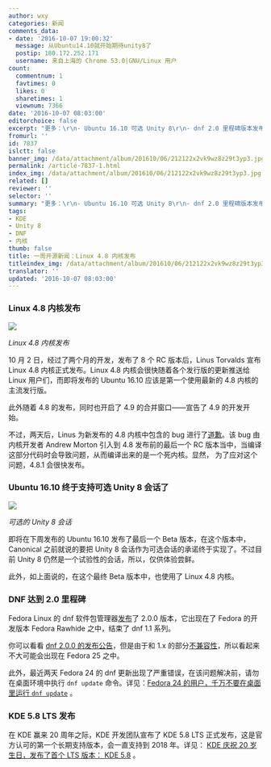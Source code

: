 ```yaml
---
author: wxy
categories: 新闻
comments_data:
- date: '2016-10-07 19:00:32'
  message: 从Ubuntu14.10就开始期待unity8了
  postip: 180.172.252.171
  username: 来自上海的 Chrome 53.0|GNU/Linux 用户
count:
  commentnum: 1
  favtimes: 0
  likes: 0
  sharetimes: 1
  viewnum: 7366
date: '2016-10-07 08:03:00'
editorchoice: false
excerpt: "更多：\r\n- Ubuntu 16.10 可选 Unity 8\r\n- dnf 2.0 里程碑版本发布\r\n- KDE 5.8 发布"
fromurl: ''
id: 7837
islctt: false
banner_img: /data/attachment/album/201610/06/212122x2vk9wz8z29t3yp3.jpg
permalink: /article-7837-1.html
index_img: /data/attachment/album/201610/06/212122x2vk9wz8z29t3yp3.jpg
related: []
reviewer: ''
selector: ''
summary: "更多：\r\n- Ubuntu 16.10 可选 Unity 8\r\n- dnf 2.0 里程碑版本发布\r\n- KDE 5.8 发布"
tags:
- KDE
- Unity 8
- DNF
- 内核
thumb: false
title: 一周开源新闻：Linux 4.8 内核发布
titleindex_img: /data/attachment/album/201610/06/212122x2vk9wz8z29t3yp3.jpg
translator: ''
updated: '2016-10-07 08:03:00'
---
```


### Linux 4.8 内核发布


![](/data/attachment/album/201610/06/212122x2vk9wz8z29t3yp3.jpg)


*Linux 4.8 内核发布*


10 月 2 日，经过了两个月的开发，发布了 8 个 RC 版本后，Linus Torvalds 宣布 Linux 4.8 内核正式发布。Linux 4.8 内核会很快随着各个发行版的更新推送给 Linux 用户们，而即将发布的 Ubuntu 16.10 应该是第一个使用最新的 4.8 内核的主流发行版。


此外随着 4.8 的发布，同时也开启了 4.9 的合并窗口——宣告了 4.9 的开发开始。


不过，两天后，Linus 为新发布的 4.8 内核中包含的 bug 进行了[道歉](http://lkml.iu.edu/hypermail/linux/kernel/1610.0/00878.html)。该 bug 由内核开发者 Andrew Morton 引入到 4.8 发布前的最后一个 RC 版本当中，当编译这部分代码时会导致问题，从而编译出来的是一个死内核。显然， 为了应对这个问题，4.8.1 会很快发布。


### Ubuntu 16.10 终于支持可选 Unity 8 会话了


![](/data/attachment/album/201610/06/221814y82too383gf895d6.jpg)


*可选的 Unity 8 会话*


即将在下周发布的 Ubuntu 16.10 发布了最后一个 Beta 版本，在这个版本中，Canonical 之前就说的要把 Unity 8 会话作为可选会话的承诺终于实现了。不过目前 Unity 8 仍然是一个试验性的会话，所以，仅供体验尝鲜。


此外，如上面说的，在这个最终 Beta 版本中，也使用了 Linux 4.8 内核。


### DNF 达到 2.0 里程碑


Fedora Linux 的 dnf 软件包管理器[发布](http://dnf.baseurl.org/2016/10/03/dnf-2-0-0-and-dnf-plugins-core-1-0-0-released/)了 2.0.0 版本，它出现在了 Fedora 的开发版本 Fedora Rawhide 之中，结束了 dnf 1.1 系列。


你可以看看 [dnf 2.0.0 的发布公告](http://dnf.readthedocs.org/en/latest/release_notes.html#release-notes)，但是由于和 1.x 的部分[不兼容性](http://dnf.readthedocs.io/en/latest/dnf-1_vs_dnf-2.html)，所以看起来不大可能会出现在 Fedora 25 之中。


此外，最近两天 Fedora 24 的 dnf 更新出现了严重错误，在该问题解决前，请勿在桌面环境中执行 `dnf update` 命令。详见：[Fedora 24 的用户，千万不要在桌面里运行 `dnf update`](/article-7836-1.html "Fedora 24 的用户，千万不要在桌面里运行 `dnf update`") 。


### KDE 5.8 LTS 发布


在 KDE 赢来 20 周年之际，KDE 开发团队宣布了 KDE 5.8 LTS 正式发布，这是官方认可的第一个长期支持版本，会一直支持到 2018 年。详见： [KDE 庆祝 20 岁生日，发布了首个 LTS 版本： KDE 5.8](/article-7835-1.html "KDE 庆祝 20 岁生日，发布了首个 LTS 版本： KDE 5.8") 。